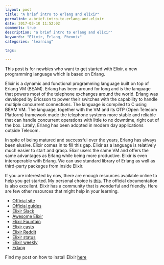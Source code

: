 ```yaml
---
layout: post
title: "A brief intro to erlang and elixir"
permalink: a-brief-intro-to-erlang-and-elixir
date: 2017-03-10 11:52:02
comments: true
description: "a brief intro to erlang and elixir"
keywords: "Elixir, Erlang, Pheonix"
categories: "learning"

tags:

---
```


This post is for newbies who want to get started with Elixir, a new programming language which is based on Erlang. 

Elixir is a dynamic and functional programming language built on top of Erlang VM (BEAM). Erlang has been around for long and is the language that powers most of the telephone exchanges around the world. Erlang was developed by Ericsson to power their switches with the capability to handle multiple concurrent connections. The language is compiled to C using BEAM VM. The language, together with the VM and its OTP (Open Telecom Platform) framework made the telephone systems more stable and reliable that can handle concurrent operations with little to no downtime, right out of the box. Lately, Erlang has been adopted in modern day applications outside Telecom.

In spite of being matured and successful over the years, Erlang has always been elusive. Elixir comes in to fill this gap. Elixir as a language is relatively much easier to start and grasp. Elixir users the same VM and offers the same advantages as Erlang while being more productive. Elixir is even interoperable with Erlang. We can use standard library of Erlang as well as third-party packages from inside Elixir. 

If you are interested by now, there are enough resources available online to help you get started. My personal choice is [this](https://elixirschool.com/ "Elixir School"). The official documentation is also excellent. Elixir has a community that is wonderful and friendly. Here are few other resources that might help in your learning.

- [Official site](http://elixir-lang.org/ "Elixir")
- [Official guides](https://elixir-slackin.herokuapp.com/ "Elixir Guides")
- [Elixir Slack](https://elixir-slackin.herokuapp.com/ "Elixir slack")
- [Awesome Elixir](https://github.com/h4cc/awesome-elixir "Awesome Elixir")
- [Elixir Fountain](http://elixirfountain.com/ "Elixir Fountain")
- [Elixir casts](https://elixircasts.io/ "Elixir casts")
- [Elixir Reddit](https://www.reddit.com/r/elixir/ "Elixir Reddit")
- [Elixir status](https://elixirstatus.com/ "Elixir status")
- [Elixir weekly](https://elixirweekly.net/ "Elixir weekly")
- [Erlang](http://learnyousomeerlang.com/content "Learn you some Erlang")

Find my post on how to install Elixir [here](https://sandheepg.github.io/musings/getting-started-with-elixir "Get started with Elixir")



